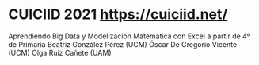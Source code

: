 # CUICIID 2021 https://cuiciid.net/
Aprendiendo Big Data y Modelización Matemática con Excel a partir de 4º de Primaria 
Beatriz González Pérez (UCM)
Óscar De Gregorio Vicente (UCM)
Olga Ruiz Cañete (UAM)
